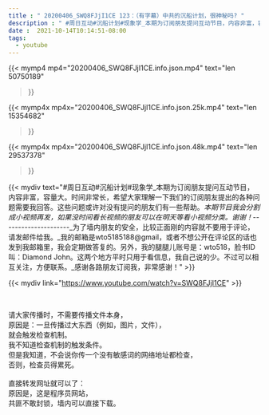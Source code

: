 ```yaml
---
title : " 20200406_SWQ8FJjI1CE 123：（有字幕）中共的沉船计划，很神秘吗? "
description : " #周日互动#沉船计划#现象学_本期为订阅朋友提问互动节目，内容非富，容量大。时间非常长，希望大家理解一下我们的订阅朋友提出的各种问题需要我回答。这些问题或许对没有提问的朋友们有一些帮助。_本期节目我会分割成小视频再发，如果没时间看长视频的朋友可以在明天等看小视频分类。谢谢！_---------------------_为了墙内朋友的安全，比较正面刚的内容就不要用于评论，请发邮件给我。_我的邮箱是wto5185188@gmail，或者不想公开在评论区的话也发到我邮箱里，我会定期做答复的。另外，我的腿腿儿账号是：wto518，脸书ID叫：Diamond John。这两个地方平时只用于看信息，我自己说的少。不过可以相互关注，方便联系。_感谢各路朋友订阅我，非常感谢！ "
date :  2021-10-14T10:14:51-08:00
tags:
  - youtube
---
```


{{< mymp4 mp4="20200406_SWQ8FJjI1CE.info.json.mp4" 
text="len 50750189"
>}}

{{< mymp4x  mp4x="20200406_SWQ8FJjI1CE.info.json.25k.mp4"
text="len 15354682"
>}}

{{< mymp4x  mp4x="20200406_SWQ8FJjI1CE.info.json.48k.mp4"
text="len 29537378"
>}}


{{< mydiv text="#周日互动#沉船计划#现象学_本期为订阅朋友提问互动节目，内容非富，容量大。时间非常长，希望大家理解一下我们的订阅朋友提出的各种问题需要我回答。这些问题或许对没有提问的朋友们有一些帮助。_本期节目我会分割成小视频再发，如果没时间看长视频的朋友可以在明天等看小视频分类。谢谢！_---------------------_为了墙内朋友的安全，比较正面刚的内容就不要用于评论，请发邮件给我。_我的邮箱是wto5185188@gmail，或者不想公开在评论区的话也发到我邮箱里，我会定期做答复的。另外，我的腿腿儿账号是：wto518，脸书ID叫：Diamond John。这两个地方平时只用于看信息，我自己说的少。不过可以相互关注，方便联系。_感谢各路朋友订阅我，非常感谢！" >}}
<br>

{{< mydiv link="https://www.youtube.com/watch?v=SWQ8FJjI1CE" >}}


<br>

请大家传播时，不需要传播文件本身，<br>
原因是：一旦传播过大东西（例如，图片，文件），<br>
就会触发检查机制。<br>
我不知道检查机制的触发条件。<br>
但是我知道，不会说你传一个没有敏感词的网络地址都检查，<br>
否则，检查员得累死。<br><br>
直接转发网址就可以了：<br>
原因是，这是程序员网站，<br>
共匪不敢封锁，墙内可以直接下载。


